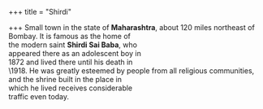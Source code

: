 +++
title = "Shirdi"

+++
Small town in the state of **Maharashtra**, about 120 miles northeast of  
Bombay. It is famous as the home of  
the modern saint **Shirdi Sai Baba**, who  
appeared there as an adolescent boy in  
1872 and lived there until his death in  
\1918. He was greatly esteemed by people from all religious communities,  
and the shrine built in the place in  
which he lived receives considerable  
traffic even today.